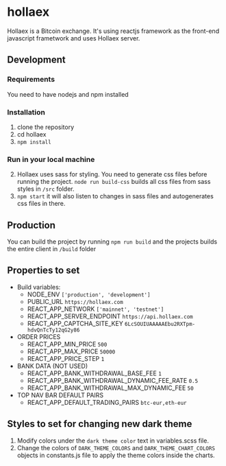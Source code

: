 # hollaex
Hollaex is a Bitcoin exchange. It's using reactjs framework as the front-end javascript frametwork and uses Hollaex server.

## Development
### Requirements
You need to have nodejs and npm installed

### Installation
1. clone the repository
2. cd hollaex
3. `npm install`

### Run in your local machine
2. Hollaex uses sass for styling. You need to generate css files before running the project. `node run build-css` builds all css files from sass styles in `/src` folder.
3. `npm start` it will also listen to changes in sass files and autogenerates css files in there.

## Production
You can build the project by running `npm run build` and the projects builds the entire client in `/build` folder

## Properties to set
- Build variables:
  - NODE_ENV `['production', 'development']`
  - PUBLIC_URL `https://hollaex.com`
  - REACT_APP_NETWORK `['mainnet', 'testnet']`
  - REACT_APP_SERVER_ENDPOINT `https://api.hollaex.com`
  - REACT_APP_CAPTCHA_SITE_KEY `6LcSOUIUAAAAAEbu2RXTpm-hdvQnTcTy12qG2y86`
- ORDER PRICES
  - REACT_APP_MIN_PRICE `500`
  - REACT_APP_MAX_PRICE `50000`
  - REACT_APP_PRICE_STEP `1`
- BANK DATA (NOT USED)
  - REACT_APP_BANK_WITHDRAWAL_BASE_FEE `1`
  - REACT_APP_BANK_WITHDRAWAL_DYNAMIC_FEE_RATE `0.5`
  - REACT_APP_BANK_WITHDRAWAL_MAX_DYNAMIC_FEE `50`
- TOP NAV BAR DEFAULT PAIRS
  - REACT_APP_DEFAULT_TRADING_PAIRS `btc-eur,eth-eur`

## Styles to set for changing new dark theme
1. Modify colors under the `dark theme color` text in variables.scss file.
2. Change the colors of `DARK_THEME_COLORS` and `DARK_THEME_CHART_COLORS` objects in constants.js file to apply the theme colors inside the charts.
